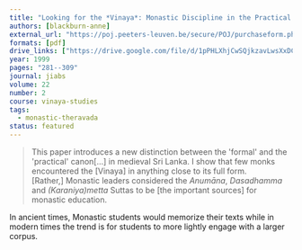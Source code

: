 ```yaml
---
title: "Looking for the *Vinaya*: Monastic Discipline in the Practical Canons of the Theravada"
authors: [blackburn-anne]
external_url: "https://poj.peeters-leuven.be/secure/POJ/purchaseform.php?id=3275082&sid="
formats: [pdf]
drive_links: ["https://drive.google.com/file/d/1pPHLXhjCwSQjkzavLwsXxDC4I1S6FP-m/view?usp=drivesdk"]
year: 1999
pages: "281--309"
journal: jiabs
volume: 22
number: 2
course: vinaya-studies
tags:
  - monastic-theravada
status: featured
---
```


> This paper introduces a new distinction between the 'formal' and the 'practical' canon[...] in medieval Sri Lanka. I show that few monks encountered the [Vinaya] in anything close to its full form.  
[Rather,] Monastic leaders considered the *Anumāna*, *Dasadhamma* and *(Karaniya)metta* Suttas to be [the important sources] for monastic education.

In ancient times, Monastic students would memorize their texts while in modern times the trend is for students to more lightly engage with a larger corpus.
